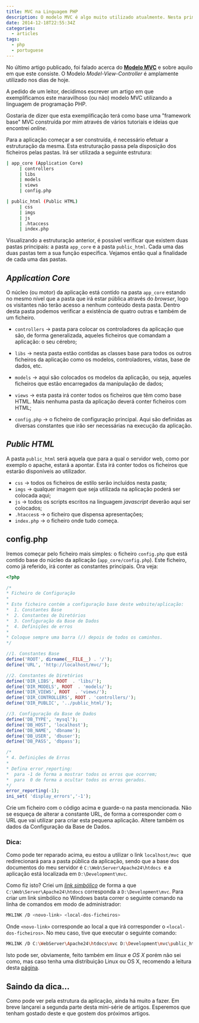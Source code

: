 ```yaml
---
title: MVC na Linguagem PHP
description: O modelo MVC é algo muito utilizado atualmente. Nesta primeira parte iremos explicar a estrutura base de uma aplicação MVC e criar o ficheiro principal
date: 2014-12-18T22:55:34Z
categories:
  - articles
tags:
  - php
  - portuguese
---
```


No último artigo publicado, foi falado acerca do [**Modelo MVC**](/2014/11/22/mvc-uma-breve-explicacao) e sobre aquilo em que este consiste. O Modelo _Model-View-Controller_ é amplamente utilizado nos dias de hoje.

<!--more-->

A pedido de um leitor, decidimos escrever um artigo em que exemplificamos este maravilhoso (ou não) modelo MVC utilizando a linguagem de programação PHP.

Gostaria de dizer que esta exemplificação terá como base uma "framework base" MVC construída por mim através de vários tutoriais e ideias que encontrei _online_.

Para a aplicação começar a ser construída, é necessário efetuar a estruturação da mesma. Esta estruturação passa pela disposição dos ficheiros pelas pastas. Irá ser utilizada a seguinte estrutura:

```bash
| app_core (Application Core)
     | controllers
     | libs
     | models
     | views
     | config.php

| public_html (Public HTML)
     | css
     | imgs
     | js
     | .htaccess
     | index.php
```

Visualizando a estruturação anterior, é possível verificar que existem duas pastas principais: a pasta `app_core` e a pasta `public_html`. Cada uma das duas pastas tem a sua função específica. Vejamos então qual a finalidade de cada uma das pastas.


## *Application Core*

O núcleo (ou motor) da aplicação está contido na pasta `app_core` estando no mesmo nível que a pasta que irá estar pública através do _browser_, logo os visitantes não terão acesso a nenhum conteúdo desta pasta. Dentro desta pasta podemos verificar a existência de quatro outras e também de um ficheiro.

  * `controllers` → pasta para colocar os controladores da aplicação que são, de forma generalizada, aqueles ficheiros que comandam a aplicação: o seu cérebro;

  * `libs` → nesta pasta estão contidas as classes base para todos os outros ficheiros da aplicação como os modelos, controladores, vistas, base de dados, etc.

  * `models` → aqui são colocados os modelos da aplicação, ou seja, aqueles ficheiros que estão encarregados da manipulação de dados;

  * `views` → esta pasta irá conter todos os ficheiros que têm como base HTML. Mais nenhuma pasta da aplicação deverá conter ficheiros com HTML;

  * `config.php` → o ficheiro de configuração principal. Aqui são definidas as diversas constantes que irão ser necessárias na execução da aplicação.

## *Public HTML*

A pasta `public_html` será aquela que para a qual o servidor web, como por exemplo o apache, estará a apontar. Esta irá conter todos os ficheiros que estarão disponíveis ao utilizador.

  * `css` → todos os ficheiros de estilo serão incluídos nesta pasta;
  * `imgs` → qualquer imagem que seja utilizada na aplicação poderá ser colocada aqui;
  * `js` → todos os scripts escritos na linguagem _javascript_ deverão aqui ser colocados;
  * `.htacces`s → o ficheiro que dispensa apresentações;
  * `index.php` → o ficheiro onde tudo começa.

## config.php

Iremos começar pelo ficheiro mais simples: o ficheiro `config.php` que está contido base do núcleo da aplicação (`app_core/config.php`). Este ficheiro, como já referido, irá conter as constantes principais. Ora veja:

```php
<?php

/*
* Ficheiro de Configuração
*
* Este ficheiro contém a configuração base deste website/aplicação:
*  1. Constantes Base
*  2. Constantes de Diretórios
*  3. Configuração da Base de Dados
*  4. Definições de erros
*
* Coloque sempre uma barra (/) depois de todos os caminhos.
*/

//1. Constantes Base
define('ROOT', dirname(__FILE__) . '/');
define('URL', 'http://localhost/mvc/');

//2. Constantes de Diretórios
define('DIR_LIBS', ROOT  . 'libs/');
define('DIR_MODELS', ROOT  . 'models/');
define('DIR_VIEWS', ROOT  . 'views/');
define('DIR_CONTROLLERS', ROOT . 'controllers/');
define('DIR_PUBLIC', '../public_html/');

//3. Configuração da Base de Dados
define('DB_TYPE', 'mysql');
define('DB_HOST', 'localhost');
define('DB_NAME', 'dbname');
define('DB_USER', 'dbuser');
define('DB_PASS', 'dbpass');

/*
* 4. Definições de Erros
*
* Defina error_reporting:
*  para -1 de forma a mostrar todos os erros que ocorrem;
*  para  0 de forma a ocultar todos os erros gerados.
*/
error_reporting(-1);
ini_set( 'display_errors','-1');
```

Crie um ficheiro com o código acima e guarde-o na pasta mencionada. Não se esqueça de alterar a constante URL, de forma a corresponder com o URL que vai utilizar para criar esta pequena aplicação. Altere também os dados da Configuração da Base de Dados.


### Dica:


Como pode ter reparado acima, eu estou a utilizar o link `localhost/mvc`  que redirecionará para a pasta pública da aplicação, sendo que a base dos documentos do meu servidor é `C:\Web\Server\Apache24\htdocs`  e a aplicação está localizada em `D:\Development\mvc`.

Como fiz isto? Criei um [*link simbólico*](http://en.wikipedia.org/wiki/Symbolic_link) de forma a que `C:\Web\Server\Apache24\htdocs` corresponda a `D:\Development\mvc`. Para criar um link simbólico no Windows basta correr o seguinte comando na linha de comandos em modo de administrador:

```bash
MKLINK /D <novo-link> <local-dos-ficheiros>
```

Onde `<novo-link>` corresponde ao local a que irá corresponder o `<local-dos-ficheiros>`. No meu caso, tive que executar o seguinte comando:

```bash
MKLINK /D C:\WebServer\Apache24\htdocs\mvc D:\Development\mvc\public_html
```

Isto pode ser, obviamente, feito também em _linux_ e _OS X_ porém não sei como, mas caso tenha uma distribuição Linux ou OS X, recomendo a leitura desta [página](http://apple.stackexchange.com/questions/115646/how-can-i-create-a-symbolic-link-in-terminal).

## Saindo da dica...

Como pode ver pela estrutura da aplicação, ainda há muito a fazer. Em breve lançarei a segunda parte desta mini-série de artigos. Esperemos que tenham gostado deste e que gostem dos próximos artigos.
